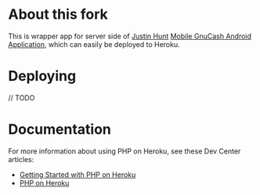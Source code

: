 # About this fork

This is wrapper app for server side of [Justin Hunt](https://github.com/justinhunt1223) [Mobile GnuCash Android Application](https://play.google.com/store/apps/details?id=com.huntservicesllc.mobilegnucash&hl=en), which can easily be deployed to Heroku.

# Deploying
// TODO

# Documentation

For more information about using PHP on Heroku, see these Dev Center articles:

- [Getting Started with PHP on Heroku](https://devcenter.heroku.com/articles/getting-started-with-php)
- [PHP on Heroku](https://devcenter.heroku.com/categories/php)
